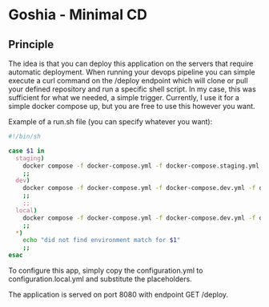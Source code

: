 # Goshia - Minimal CD

## Principle

The idea is that you can deploy this application on the servers that require automatic deployment.
When running your devops pipeline you can simple execute a curl command on the /deploy endpoint which will clone or pull your defined repository and run a specific shell script. In my case, this was sufficient for what we needed, a simple trigger. Currently, I use it for a simple docker compose up, but you are free to use this however you want.

Example of a run.sh file (you can specify whatever you want):

```sh
#!/bin/sh

case $1 in
  staging)
    docker compose -f docker-compose.yml -f docker-compose.staging.yml -f docker-compose.workers.yml up -d
    ;;
  dev)
    docker compose -f docker-compose.yml -f docker-compose.dev.yml -f docker-compose.workers.yml up -d
    ;;
    ;;
  local)
    docker compose -f docker-compose.yml -f docker-compose.dev.yml -f docker-compose.workers.yml up -d
    ;;
  *)
    echo "did not find environment match for $1"
    ;;
esac

```

To configure this app, simply copy the configuration.yml to configuration.local.yml and substitute the placeholders.

The application is served on port 8080 with endpoint GET /deploy.
